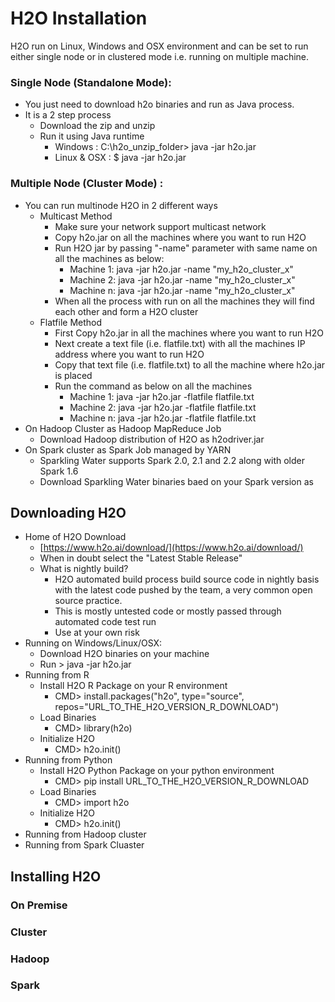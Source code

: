 # H2O Installation #

H2O run on Linux, Windows and OSX environment and can be set to run either single node or in clustered mode i.e. running on multiple machine.

### Single Node (Standalone Mode): ###
 - You just need to download h2o binaries and run as Java process. 
 - It is a 2 step process
   - Download the zip and unzip
   - Run it using Java runtime
     - Windows     : C:\h2o_unzip_folder> java -jar h2o.jar
     - Linux & OSX : $ java -jar h2o.jar
 
### Multiple Node (Cluster Mode) : ###
 - You can run multinode H2O in 2 different ways
   - Multicast Method
     - Make sure your network support multicast network
     - Copy h2o.jar on all the machines where you want to run H2O
     - Run H2O jar by passing "-name" parameter with same name on all the machines as below:
       - Machine 1: java -jar h2o.jar -name "my_h2o_cluster_x"
       - Machine 2: java -jar h2o.jar -name "my_h2o_cluster_x"
       - Machine n: java -jar h2o.jar -name "my_h2o_cluster_x"       
     - When all the process with run on all the machines they will find each other and form a H2O cluster
   - Flatfile Method
     - First Copy h2o.jar in all the machines where you want to run H2O
     - Next create a text file (i.e. flatfile.txt) with all the machines IP address where you want to run H2O
     - Copy that text file (i.e. flatfile.txt) to all the machine where h2o.jar is placed
     - Run the command as below on all the machines
       - Machine 1: java -jar h2o.jar -flatfile flatfile.txt
       - Machine 2: java -jar h2o.jar -flatfile flatfile.txt
       - Machine n: java -jar h2o.jar -flatfile flatfile.txt              
 - On Hadoop Cluster as Hadoop MapReduce Job
   - Download Hadoop distribution of H2O as h2odriver.jar
 - On Spark cluster as Spark Job managed by YARN
   - Sparkling Water supports Spark 2.0, 2.1 and 2.2 along with older Spark 1.6  
   - Download Sparkling Water binaries baed on your Spark version as 
 
## Downloading H2O ##
 - Home of H2O Download
   - [https://www.h2o.ai/download/](https://www.h2o.ai/download/)
   - When in doubt select the "Latest Stable Release"
   - What is nightly build?
     - H2O automated build process build source code in nightly basis with the latest code pushed by the team, a very common open source practice. 
     - This is mostly untested code or mostly passed through automated code test run
     - Use at your own risk
 - Running on Windows/Linux/OSX:
   - Download H2O binaries on your machine
   - Run > java -jar h2o.jar
 - Running from R
   - Install H2O R Package on your R environment
     - CMD> install.packages("h2o", type="source", repos="URL_TO_THE_H2O_VERSION_R_DOWNLOAD")
   - Load Binaries
     - CMD> library(h2o)
   - Initialize H2O
     - CMD> h2o.init()     
 - Running from Python
   - Install H2O Python Package on your python environment
     - CMD> pip install URL_TO_THE_H2O_VERSION_R_DOWNLOAD
   - Load Binaries
     - CMD> import h2o
   - Initialize H2O
     - CMD> h2o.init()     
 - Running from Hadoop cluster
 - Running from Spark Cluaster

## Installing H2O 

### On Premise ###
 

### Cluster  ###

### Hadoop  ###

### Spark ###


